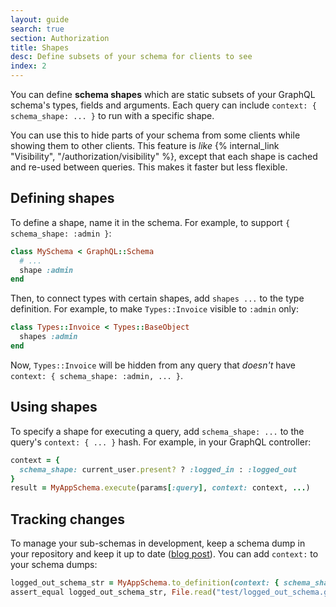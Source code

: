 ```yaml
---
layout: guide
search: true
section: Authorization
title: Shapes
desc: Define subsets of your schema for clients to see
index: 2
---
```


You can define **schema shapes** which are static subsets of your GraphQL schema's types, fields and arguments. Each query can include `context: { schema_shape: ... }` to run with a specific shape.

You can use this to hide parts of your schema from some clients while showing them to other clients. This feature is _like_ {% internal_link "Visibility", "/authorization/visibility" %}, except that each shape is cached and re-used between queries. This makes it faster but less flexible.

## Defining shapes

To define a shape, name it in the schema. For example, to support `{ schema_shape: :admin }`:

```ruby
class MySchema < GraphQL::Schema
  # ...
  shape :admin
end
```

Then, to connect types with certain shapes, add `shapes ...` to the type definition. For example, to make `Types::Invoice` visible to `:admin` only:

```ruby
class Types::Invoice < Types::BaseObject
  shapes :admin
end
```

Now, `Types::Invoice` will be hidden from any query that _doesn't_ have `context: { schema_shape: :admin, ... }`.

## Using shapes

To specify a shape for executing a query, add `schema_shape: ...` to the query's `context: { ... }` hash. For example, in your GraphQL controller:

```ruby
context = {
  schema_shape: current_user.present? ? :logged_in : :logged_out
}
result = MyAppSchema.execute(params[:query], context: context, ...)
```

## Tracking changes

To manage your sub-schemas in development, keep a schema dump in your repository and keep it up to date ([blog post](https://rmosolgo.github.io/ruby/graphql/2017/03/16/tracking-schema-changes-with-graphql-ruby.html)). You can add `context:` to your schema dumps:

```ruby
logged_out_schema_str = MyAppSchema.to_definition(context: { schema_shape: :logged_out })
assert_equal logged_out_schema_str, File.read("test/logged_out_schema.graphql"), "The schema dump is up-to-date"
```
